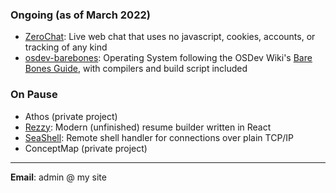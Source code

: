 ### Ongoing (as of March 2022)

- [ZeroChat](https://github.com/rslay/zerochat): Live web chat that uses no javascript, cookies, accounts, or tracking of any kind
- [osdev-barebones](https://github.com/rslay/osdev-barebones): Operating System following the OSDev Wiki's [Bare Bones Guide](https://wiki.osdev.org/Bare_Bones), with compilers and build script included

### On Pause

- Athos (private project)
- [Rezzy](https://github.com/rslay/rezzy): Modern (unfinished) resume builder written in React
- [SeaShell](https://github.com/rslay/seashell): Remote shell handler for connections over plain TCP/IP
- ConceptMap (private project)


-------


**Email**: admin @ my site

